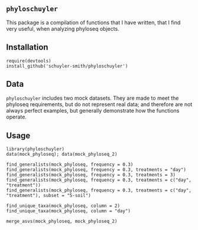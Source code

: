 
## `phyloschuyler`

This package is a compilation of functions that I have written, that I find very useful, when analyzing phyloseq objects.

## Installation

```
require(devtools)
install_github('schuyler-smith/phyloschuyler')
```

## Data

`phyloschuyler` includes two mock datasets. They are made to meet the phyloseq requirements, but do not represent real data; and therefore are not always perfect examples, but generally demonstrate how the functions operate.

## Usage

```
library(phyloschuyler)
data(mock_phyloseq); data(mock_phyloseq_2)

find_generalists(mock_phyloseq, frequency = 0.3)
find_generalists(mock_phyloseq, frequency = 0.3, treatments = "day")
find_generalists(mock_phyloseq, frequency = 0.3, treatments = 3)
find_generalists(mock_phyloseq, frequency = 0.3, treatments = c("day", "treatment"))
find_generalists(mock_phyloseq, frequency = 0.3, treatments = c("day", "treatment"), subset = "5-soil")

find_unique_taxa(mock_phyloseq, column = 2)
find_unique_taxa(mock_phyloseq, column = "day")

merge_asvs(mock_phyloseq, mock_phyloseq_2)
```
